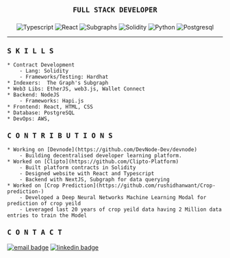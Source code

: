 <h3 align="center">
    <samp>
        <h4> FULL STACK DEVELOPER </h4>
    </samp>
</h3>

<!-- languages -->
<p align="center">
    <img alt="Typescript" src="https://img.shields.io/badge/-Typescript-1572B6?style=flat-square&logo=Typescript&logoColor=white">
    <img alt="React" src="https://img.shields.io/badge/-React-088da5?style=flat-square&logo=React&logoColor=white">
    <img alt="Subgraphs" src="https://img.shields.io/badge/-Subgraphs-9F418E?style=flat-square&logo=Graphql&logoColor=white">
    <img alt="Solidity" src="https://img.shields.io/badge/-Solidity-3f3138?style=flat-square&logo=Solidity&logoColor=white">
    <img alt="Python" src="https://img.shields.io/badge/-Python-ff7f50?style=flat-square&logo=Python&logoColor=white">
    <img alt="Postgresql" src="https://img.shields.io/badge/-Postgresql-3776AB?style=flat-square&logo=Postgresql&logoColor=white">
</p>

----- 

<h3>
    <samp>S K I L L S</samp>
</h3>

```
* Contract Development
    - Lang: Solidity
    - Frameworks/Testing: Hardhat
* Indexers:  The Graph's Subgraph
* Web3 Libs: EtherJS, web3.js, Wallet Connect
* Backend: NodeJS
    - Frameworks: Hapi.js
* Frontend: React, HTML, CSS
* Database: PostgreSQL
* DevOps: AWS, 
```

<h3>
    <samp>C O N T R I B U T I O N S</samp>
</h3>

```
* Working on [Devnode](https://github.com/DevNode-Dev/devnode)
    - Building decentralised developer learning platform.
* Worked on [Clipto](https://github.com/Clipto-Platform)
    - Built platform contracts in Solidity
    - Designed website with React and Typescript
    - Backend with NextJS, Subgraph for data querying
* Worked on [Crop Prediction](https://github.com/rushidhanwant/Crop-prediction-)
    - Developed a Deep Neural Networks Machine Learning Modal for prediction of crop yeild
    - Leveraged last 20 years of crop yeild data having 2 Million data entries to train the Model
```

<h3>
    <samp>C O N T A C T</samp>
</h3>

[![email badge](https://img.shields.io/badge/@rushikesh_dhanwant-30302f?style=flat&logo=gmail)](mailto:rushikesh.dhanwant@launchventures.co)
[![linkedin badge](https://img.shields.io/badge/Rushikesh_Dhanwant-30302f?style=flat&logo=linkedin)](https://www.linkedin.com/in/rushikesh-dhanwant-20063716b/)


<!-- That's it folks -->
